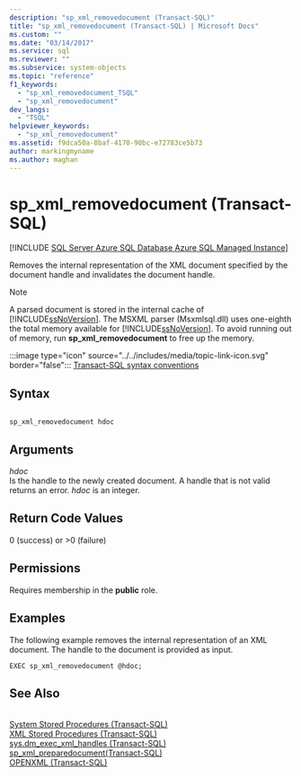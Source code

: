 ```yaml
---
description: "sp_xml_removedocument (Transact-SQL)"
title: "sp_xml_removedocument (Transact-SQL) | Microsoft Docs"
ms.custom: ""
ms.date: "03/14/2017"
ms.service: sql
ms.reviewer: ""
ms.subservice: system-objects
ms.topic: "reference"
f1_keywords: 
  - "sp_xml_removedocument_TSQL"
  - "sp_xml_removedocument"
dev_langs: 
  - "TSQL"
helpviewer_keywords: 
  - "sp_xml_removedocument"
ms.assetid: f9dca50a-8baf-4170-90bc-e72783ce5b73
author: markingmyname
ms.author: maghan
---
```

# sp_xml_removedocument (Transact-SQL)
[!INCLUDE [SQL Server Azure SQL Database Azure SQL Managed Instance](../../includes/applies-to-version/sql-asdb-asdbmi.md)]

  Removes the internal representation of the XML document specified by the document handle and invalidates the document handle.  
  
> [!NOTE]  
>  A parsed document is stored in the internal cache of [!INCLUDE[ssNoVersion](../../includes/ssnoversion-md.md)]. The MSXML parser (Msxmlsql.dll) uses one-eighth the total memory available for [!INCLUDE[ssNoVersion](../../includes/ssnoversion-md.md)]. To avoid running out of memory, run **sp_xml_removedocument** to free up the memory.  
  
 :::image type="icon" source="../../includes/media/topic-link-icon.svg" border="false"::: [Transact-SQL syntax conventions](../../t-sql/language-elements/transact-sql-syntax-conventions-transact-sql.md)  
  
## Syntax  
  
```  
  
sp_xml_removedocument hdoc  
```  
  
## Arguments  
 *hdoc*  
 Is the handle to the newly created document. A handle that is not valid returns an error. *hdoc* is an integer.  
  
## Return Code Values  
 0 (success) or >0 (failure)  
  
## Permissions  
 Requires membership in the **public** role.  
  
## Examples  
 The following example removes the internal representation of an XML document. The handle to the document is provided as input.  
  
```  
EXEC sp_xml_removedocument @hdoc;  
```  
  
## See Also      
 <br>[System Stored Procedures (Transact-SQL)](../../relational-databases/system-stored-procedures/system-stored-procedures-transact-sql.md)
 <br>[XML Stored Procedures (Transact-SQL)](../../relational-databases/system-stored-procedures/xml-stored-procedures-transact-sql.md)
 <br>[sys.dm_exec_xml_handles (Transact-SQL)](../system-dynamic-management-views/sys-dm-exec-xml-handles-transact-sql.md)
 <br>[sp_xml_preparedocument(Transact-SQL)](../../relational-databases/system-stored-procedures/sp-xml-preparedocument-transact-sql.md)
 <br>[OPENXML (Transact-SQL)](../../t-sql/functions/openxml-transact-sql.md)
  
  
